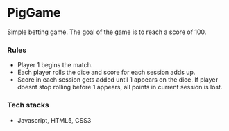 # PigGame

Simple betting game. The goal of the game is to reach a score of 100.
### Rules
  * Player 1 begins the match.
  * Each player rolls the dice and score for each session adds up.
  * Score in each session gets added until 1 appears on the dice. If player doesnt stop rolling before 1 appears, all points in current session is lost.
 
### Tech stacks 
* Javascript, HTML5, CSS3
  
